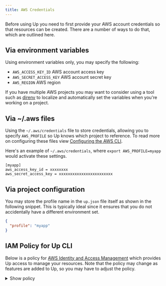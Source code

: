 ```yaml
---
title: AWS Credentials
---
```


Before using Up you need to first provide your AWS account credentials so that resources can be created. There are a number of ways to do that, which are outlined here.

## Via environment variables

Using environment variables only, you may specify the following:

- `AWS_ACCESS_KEY_ID` AWS account access key
- `AWS_SECRET_ACCESS_KEY` AWS account secret key
- `AWS_REGION` AWS region

If you have multiple AWS projects you may want to consider using a tool such as [direnv](http://direnv.net/) to localize and automatically set the variables when
you're working on a project.

## Via ~/.aws files

Using the `~/.aws/credentials` file to store credentials, allowing you to specify `AWS_PROFILE` so Up knows which project to reference. To read more on configuring these files view [Configuring the AWS CLI](http://docs.aws.amazon.com/cli/latest/userguide/cli-chap-getting-started.html).

Here's an example of `~/.aws/credentials`, where `export AWS_PROFILE=myapp` would activate these settings.

```
[myapp]
aws_access_key_id = xxxxxxxx
aws_secret_access_key = xxxxxxxxxxxxxxxxxxxxxxxx
```

## Via project configuration

You may store the profile name in the `up.json` file itself as shown in the following snippet. This is typically ideal since it ensures that you do not accidentally have a different environment set.

```json
{
  "profile": "myapp"
}
```

## IAM Policy for Up CLI

Below is a policy for [AWS Identity and Access Management](https://aws.amazon.com/iam/) which provides Up access to manage your resources. Note that the policy may change as features are added to Up, so you may have to adjust the policy.

<details>
  <summary>Show policy</summary>
```json
{
  "Version": "2012-10-17",
  "Statement": [
    {
      "Action": [
        "route53:*",
        "route53domains:*"
      ],
      "Effect": "Allow",
      "Resource": "*"
    },
    {
      "Action": [
        "acm:*"
      ],
      "Effect": "Allow",
      "Resource": "*"
    },
    {
      "Action": [
        "cloudfront:*"
      ],
      "Effect": "Allow",
      "Resource": "*"
    },
    {
      "Action": [
        "sns:*"
      ],
      "Effect": "Allow",
      "Resource": "*"
    },
    {
      "Action": [
        "ssm:*"
      ],
      "Effect": "Allow",
      "Resource": "*"
    },
    {
      "Action": [
        "cloudformation:Create*",
        "cloudformation:Update*",
        "cloudformation:Delete*",
        "cloudformation:Describe*",
        "cloudformation:ExecuteChangeSet"
      ],
      "Effect": "Allow",
      "Resource": "*"
    },
    {
      "Action": [
        "iam:AttachRolePolicy",
        "iam:CreatePolicy",
        "iam:CreateRole",
        "iam:DeleteRole",
        "iam:DeleteRolePolicy",
        "iam:GetRole",
        "iam:PassRole",
        "iam:PutRolePolicy"
      ],
      "Effect": "Allow",
      "Resource": "*"
    },
    {
      "Action": [
        "lambda:Create*",
        "lambda:Delete*",
        "lambda:Get*",
        "lambda:List*",
        "lambda:Update*",
        "lambda:AddPermission",
        "lambda:RemovePermission",
        "lambda:InvokeFunction"
      ],
      "Effect": "Allow",
      "Resource": "*"
    },
    {
      "Action": [
        "logs:Create*",
        "logs:Put*",
        "logs:Test*",
        "logs:Describe*",
        "logs:FilterLogEvents"
      ],
      "Effect": "Allow",
      "Resource": "*"
    },
    {
      "Effect": "Allow",
      "Action": [
        "cloudwatch:Get*"
      ],
      "Resource": "*"
    },
    {
      "Effect": "Allow",
      "Action": [
        "apigateway:*"
      ],
      "Resource": [
        "arn:aws:apigateway:*::/*"
      ]
    }
  ]
}
```
</details>
